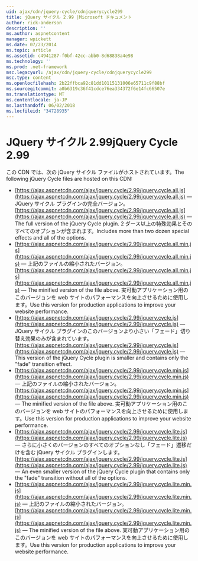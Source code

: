 ```yaml
---
uid: ajax/cdn/jquery-cycle/cdnjquerycycle299
title: jQuery サイクル 2.99 |Microsoft ドキュメント
author: rick-anderson
description: ''
ms.author: aspnetcontent
manager: wpickett
ms.date: 07/23/2014
ms.topic: article
ms.assetid: c4941287-f0bf-42cc-abb0-8d68838a4e98
ms.technology: ''
ms.prod: .net-framework
msc.legacyurl: /ajax/cdn/jquery-cycle/cdnjquerycycle299
msc.type: content
ms.openlocfilehash: 2b22ffbca92c81dd10115131006e65711c9f88bf
ms.sourcegitcommit: a0b6319c36f41cdce76ea334372f6e14fc66507e
ms.translationtype: MT
ms.contentlocale: ja-JP
ms.lasthandoff: 06/02/2018
ms.locfileid: "34728935"
---
```

<a name="jquery-cycle-299"></a><span data-ttu-id="b6b97-102">JQuery サイクル 2.99</span><span class="sxs-lookup"><span data-stu-id="b6b97-102">jQuery Cycle 2.99</span></span>
====================
<span data-ttu-id="b6b97-103">この CDN では、次の jQuery サイクル ファイルがホストされています。</span><span class="sxs-lookup"><span data-stu-id="b6b97-103">The following jQuery Cycle files are hosted on this CDN:</span></span>

- <span data-ttu-id="b6b97-104">[https://ajax.aspnetcdn.com/ajax/jquery.cycle/2.99/jquery.cycle.all.js](https://ajax.aspnetcdn.com/ajax/jquery.cycle/2.99/jquery.cycle.all.js) &mdash; JQuery サイクル プラグインの完全バージョン。</span><span class="sxs-lookup"><span data-stu-id="b6b97-104">[https://ajax.aspnetcdn.com/ajax/jquery.cycle/2.99/jquery.cycle.all.js](https://ajax.aspnetcdn.com/ajax/jquery.cycle/2.99/jquery.cycle.all.js) &mdash; The full version of the jQuery Cycle plugin.</span></span> <span data-ttu-id="b6b97-105">2 ダース以上の特殊効果とそのすべてのオプションが含まれます。</span><span class="sxs-lookup"><span data-stu-id="b6b97-105">Includes more than two dozen special effects and all of the options.</span></span>
- <span data-ttu-id="b6b97-106">[https://ajax.aspnetcdn.com/ajax/jquery.cycle/2.99/jquery.cycle.all.min.js](https://ajax.aspnetcdn.com/ajax/jquery.cycle/2.99/jquery.cycle.all.min.js) &mdash; 上記のファイルの縮小されたバージョン。</span><span class="sxs-lookup"><span data-stu-id="b6b97-106">[https://ajax.aspnetcdn.com/ajax/jquery.cycle/2.99/jquery.cycle.all.min.js](https://ajax.aspnetcdn.com/ajax/jquery.cycle/2.99/jquery.cycle.all.min.js) &mdash; The minified version of the file above.</span></span> <span data-ttu-id="b6b97-107">実可動アプリケーション用のこのバージョンを web サイトのパフォーマンスを向上させるために使用します。</span><span class="sxs-lookup"><span data-stu-id="b6b97-107">Use this version for production applications to improve your website performance.</span></span>
- <span data-ttu-id="b6b97-108">[https://ajax.aspnetcdn.com/ajax/jquery.cycle/2.99/jquery.cycle.js](https://ajax.aspnetcdn.com/ajax/jquery.cycle/2.99/jquery.cycle.js)  &mdash; JQuery サイクル プラグインのこのバージョンより小さい「フェード」切り替え効果のみが含まれています。</span><span class="sxs-lookup"><span data-stu-id="b6b97-108">[https://ajax.aspnetcdn.com/ajax/jquery.cycle/2.99/jquery.cycle.js](https://ajax.aspnetcdn.com/ajax/jquery.cycle/2.99/jquery.cycle.js)  &mdash; This version of the jQuery Cycle plugin is smaller and contains only the "fade" transition effect.</span></span>
- <span data-ttu-id="b6b97-109">[https://ajax.aspnetcdn.com/ajax/jquery.cycle/2.99/jquery.cycle.min.js](https://ajax.aspnetcdn.com/ajax/jquery.cycle/2.99/jquery.cycle.min.js) &mdash; 上記のファイルの縮小されたバージョン。</span><span class="sxs-lookup"><span data-stu-id="b6b97-109">[https://ajax.aspnetcdn.com/ajax/jquery.cycle/2.99/jquery.cycle.min.js](https://ajax.aspnetcdn.com/ajax/jquery.cycle/2.99/jquery.cycle.min.js) &mdash; The minified version of the file above.</span></span> <span data-ttu-id="b6b97-110">実可動アプリケーション用のこのバージョンを web サイトのパフォーマンスを向上させるために使用します。</span><span class="sxs-lookup"><span data-stu-id="b6b97-110">Use this version for production applications to improve your website performance.</span></span>
- <span data-ttu-id="b6b97-111">[https://ajax.aspnetcdn.com/ajax/jquery.cycle/2.99/jquery.cycle.lite.js](https://ajax.aspnetcdn.com/ajax/jquery.cycle/2.99/jquery.cycle.lite.js) &mdash; さらに小さくのバージョンのすべてのオプションなし「フェード」遷移だけを含む jQuery サイクル プラグインします。</span><span class="sxs-lookup"><span data-stu-id="b6b97-111">[https://ajax.aspnetcdn.com/ajax/jquery.cycle/2.99/jquery.cycle.lite.js](https://ajax.aspnetcdn.com/ajax/jquery.cycle/2.99/jquery.cycle.lite.js) &mdash; An even smaller version of the jQuery Cycle plugin that contains only the "fade" transition without all of the options.</span></span>
- <span data-ttu-id="b6b97-112">[https://ajax.aspnetcdn.com/ajax/jquery.cycle/2.99/jquery.cycle.lite.min.js](https://ajax.aspnetcdn.com/ajax/jquery.cycle/2.99/jquery.cycle.lite.min.js) &mdash; 上記のファイルの縮小されたバージョン。</span><span class="sxs-lookup"><span data-stu-id="b6b97-112">[https://ajax.aspnetcdn.com/ajax/jquery.cycle/2.99/jquery.cycle.lite.min.js](https://ajax.aspnetcdn.com/ajax/jquery.cycle/2.99/jquery.cycle.lite.min.js) &mdash; The minified version of the file above.</span></span> <span data-ttu-id="b6b97-113">実可動アプリケーション用のこのバージョンを web サイトのパフォーマンスを向上させるために使用します。</span><span class="sxs-lookup"><span data-stu-id="b6b97-113">Use this version for production applications to improve your website performance.</span></span>
